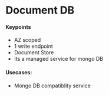 # Document DB

#### Keypoints
- AZ scoped
- 1 write endpoint
- Document Store
- Its a managed service for mongo DB

#### Usecases:
- Mongo DB compatiblity service 
